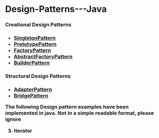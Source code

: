 


<H1> Design-Patterns---Java </H1>
  
  <h3><a href=""></a>Creational Design Patterns <H3>

   <ul>
   	 <li><a href="https://github.com/ajayv14/Design-Patterns---Java/blob/master/SingletonPattern.java">SingletonPattern</a></li>
     <li><a href="https://github.com/ajayv14/Design-Patterns---Java/blob/master/PrototypePattern.java">PrototypePattern</a></li>
     <li><a href="https://github.com/ajayv14/Design-Patterns---Java/blob/master/FactoryDesignPattern.java">FactoryPattern</a></li>
     <li><a href="https://github.com/ajayv14/Design-Patterns---Java/blob/master/AbstractFactoryPattern.java">AbstractFactoryPattern</a></li>
     <li><a href="https://github.com/ajayv14/Design-Patterns---Java/blob/master/BuilderPattern.java">BuilderPattern</a></li>
   </ul>  

   <h3><a href=""></a>Structural Design Patterns <H3>

   <ul>
   	 <li><a href="https://github.com/ajayv14/Design-Patterns---Java/blob/master/AdapterPattern.java">AdapterPattern</a></li>
     <li><a href="https://github.com/ajayv14/Design-Patterns---Java/blob/master/BridgePattern.java">BridgePattern</a></li>
   </ul>  










The following Design pattern examples have been implemented in java.
Not in a simple readable format, please ignore 

3. Iterator                   
